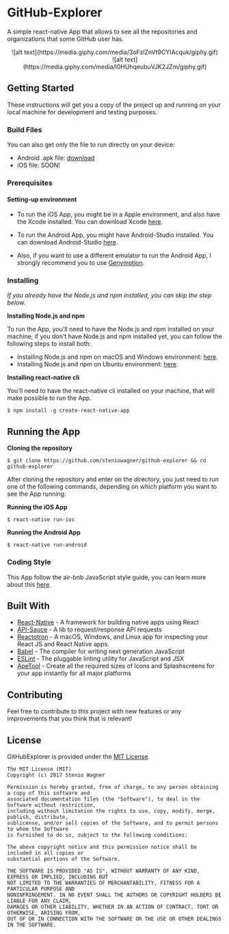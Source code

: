 # GitHub-Explorer

A simple react-native App that allows to see all the repositories and organizations that some GitHub user has.

<Center>
![alt text](https://media.giphy.com/media/3oFzlZnVt9CYlAcquk/giphy.gif) &nbsp;&nbsp;&nbsp;&nbsp;&nbsp;&nbsp;&nbsp;&nbsp;&nbsp;&nbsp;&nbsp;&nbsp;![alt text](https://media.giphy.com/media/l0HUhqeubuVJK2JZm/giphy.gif)
</Center>

## Getting Started

These instructions will get you a copy of the project up and running on your local machine for development and testing purposes. 

### Build Files
You can also get only the file to run directly on your device:

* Android .apk file: [download](https://drive.google.com/file/d/1wSaIF1_UZYZYk80C7XFUBStteKB7Le2o/view?usp=sharing)
* iOS file: SOON!

### Prerequisites

#### Setting-up environment

* To run the iOS App, you might be in a Apple environment, and also have the Xcode installed. You can download Xcode  [here](https://developer.apple.com/download/).

* To run the Android App, you might have Android-Studio installed. You can download Android-Studio  [here](https://developer.android.com/studio/index.html).
*  Also, if you want to use a different emulator to run the Android App, I strongly recommend you to use [Genymotion](https://www.genymotion.com/).

### Installing

 *If you already have the Node.js and npm installed, you can skip  the step below.*

**Installing Node.js and npm**

To run the App, you'll need to have the Node.js and  npm installed on your machine, if you don't have Node.js and npm installed yet, you can follow the following steps to install both:

 * Installing Node.js and npm on macOS and Windows environment: [here](https://nodejs.org/en/download/).
 * Installing Node.js and npm on Ubuntu environment: [here](https://tecadmin.net/install-latest-nodejs-npm-on-ubuntu/).

**Installing react-native cli**

You'll need to have the react-native cli installed on your machine, that will make possible to run the App.

```
$ npm install -g create-react-native-app
```

## Running the App

**Cloning the repository**
```
$ git clone https://github.com/steniowagner/github-explorer && cd github-explorer
```

After cloning the repository and enter on the directory, you just need to run one of the following commands, depending on which platform you want to see the App running:

**Running the iOS App**

```
$ react-native run-ios
```

**Running the Android App**

```
$ react-native run-android
```

### Coding Style

This App follow the air-bnb JavaScript style guide, you can learn more about this [here](https://github.com/airbnb/javascript).

## Built With

* [React-Native](http://www.dropwizard.io/1.0.2/docs/) - A framework for building native apps using React
* [API-Sauce](https://github.com/infinitered/apisauce) - A lib to request/response API requests
* [Reactotron](https://github.com/infinitered/reactotron) - A macOS, Windows, and Linux app for inspecting your React JS and React Native apps.
* [Babel](https://babeljs.io/) - The compiler for writing next generation JavaScript
* [ESLint](https://eslint.org/) - The pluggable linting utility for JavaScript and JSX
* [ApeTool](https://apetools.webprofusion.com/app/#/tools/imagegorilla) - Create all the required sizes of Icons and Splashscreens for your app instantly for all major platforms

## Contributing

Feel free to contribute to this project with new features or any improvements that you think that is relevant!


## License

GitHubExplorer is provided under the [MIT License](https://github.com/vhesener/Closures/blob/master/LICENSE).

```text
The MIT License (MIT)
Copyright (c) 2017 Stenio Wagner
 
Permission is hereby granted, free of charge, to any person obtaining a copy of this software and
associated documentation files (the "Software"), to deal in the Software without restriction,
including without limitation the rights to use, copy, modify, merge, publish, distribute,
sublicense, and/or sell copies of the Software, and to permit persons to whom the Software
is furnished to do so, subject to the following conditions:
 
The above copyright notice and this permission notice shall be included in all copies or
substantial portions of the Software.
 
THE SOFTWARE IS PROVIDED "AS IS", WITHOUT WARRANTY OF ANY KIND, EXPRESS OR IMPLIED, INCLUDING BUT
NOT LIMITED TO THE WARRANTIES OF MERCHANTABILITY, FITNESS FOR A PARTICULAR PURPOSE AND
NONINFRINGEMENT. IN NO EVENT SHALL THE AUTHORS OR COPYRIGHT HOLDERS BE LIABLE FOR ANY CLAIM,
DAMAGES OR OTHER LIABILITY, WHETHER IN AN ACTION OF CONTRACT, TORT OR OTHERWISE, ARISING FROM,
OUT OF OR IN CONNECTION WITH THE SOFTWARE OR THE USE OR OTHER DEALINGS IN THE SOFTWARE.
```